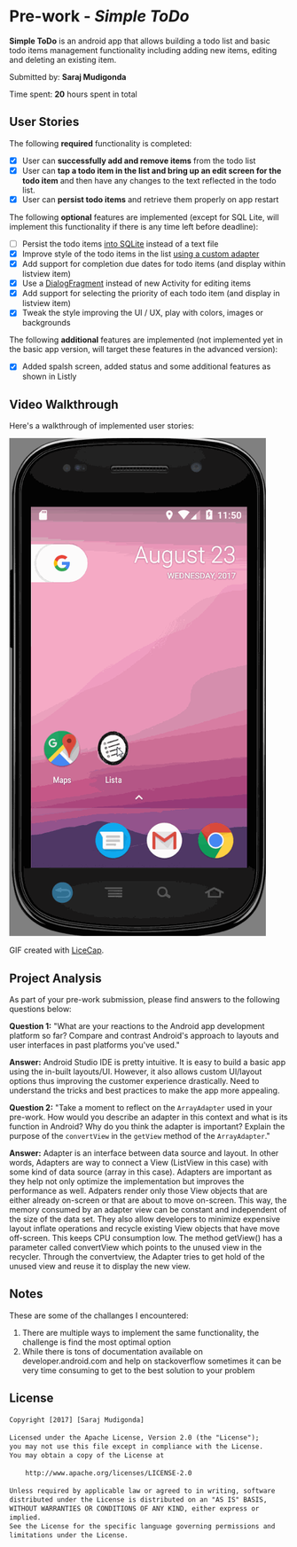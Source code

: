 # Pre-work - *Simple ToDo*

**Simple ToDo** is an android app that allows building a todo list and basic todo items management functionality including adding new items, editing and deleting an existing item.

Submitted by: **Saraj Mudigonda**

Time spent: **20** hours spent in total

## User Stories

The following **required** functionality is completed:

* [X] User can **successfully add and remove items** from the todo list
* [X] User can **tap a todo item in the list and bring up an edit screen for the todo item** and then have any changes to the text reflected in the todo list.
* [X] User can **persist todo items** and retrieve them properly on app restart

The following **optional** features are implemented (except for SQL Lite, will implement this functionality if there is any time left before deadline):

* [ ] Persist the todo items [into SQLite](http://guides.codepath.com/android/Persisting-Data-to-the-Device#sqlite) instead of a text file
* [X] Improve style of the todo items in the list [using a custom adapter](http://guides.codepath.com/android/Using-an-ArrayAdapter-with-ListView)
* [X] Add support for completion due dates for todo items (and display within listview item)
* [X] Use a [DialogFragment](http://guides.codepath.com/android/Using-DialogFragment) instead of new Activity for editing items
* [X] Add support for selecting the priority of each todo item (and display in listview item)
* [X] Tweak the style improving the UI / UX, play with colors, images or backgrounds

The following **additional** features are implemented (not implemented yet in the basic app version, will target these features in the advanced version):

* [X] Added spalsh screen, added status and some additional features as shown in Listly

## Video Walkthrough

Here's a walkthrough of implemented user stories:

<img src='https://github.com/sarajmr/codepath-simpletodo/blob/master/SimpleToDo-Demo-23AUG.gif' title='Video Walkthrough' width='' alt='Video Walkthrough' />

GIF created with [LiceCap](http://www.cockos.com/licecap/).

## Project Analysis

As part of your pre-work submission, please find answers to the following questions below:

**Question 1:** "What are your reactions to the Android app development platform so far? Compare and contrast Android's approach to layouts and user interfaces in past platforms you've used."

**Answer:** Android Studio IDE is pretty intuitive. It is easy to build a basic app using the in-built layouts/UI. However, it also allows custom UI/layout options thus improving the customer experience drastically.  Need to understand the tricks and best practices to make the app more appealing.   

**Question 2:** "Take a moment to reflect on the `ArrayAdapter` used in your pre-work. How would you describe an adapter in this context and what is its function in Android? Why do you think the adapter is important? Explain the purpose of the `convertView` in the `getView` method of the `ArrayAdapter`."

**Answer:** Adapter is an interface between data source and layout. In other words, Adapters are way to connect a View (ListView in this case) with some kind of data source (array in this case). Adapters are important as they help not only optimize the implementation but  improves the performance as well. Adpaters render only those View objects that are either already on-screen or that are about to move on-screen. This way, the memory consumed by an adapter view can be constant and independent of the size of the data set.
They also allow developers to minimize expensive layout inflate operations and recycle existing View objects that have move off-screen. This keeps CPU consumption low. The method getView() has a parameter called convertView which points to the unused view in the recycler. Through the convertview, the Adapter tries to get hold of the unused view and reuse it to display the new view. 

## Notes
These are some of the challanges I encountered:
1. There are multiple ways to implement the same functionality, the challenge is find the most optimal option
2. While there is tons of documentation available on developer.android.com and help on stackoverflow sometimes it can be very time consuming to get to the best solution to your problem

## License

    Copyright [2017] [Saraj Mudigonda]

    Licensed under the Apache License, Version 2.0 (the "License");
    you may not use this file except in compliance with the License.
    You may obtain a copy of the License at

        http://www.apache.org/licenses/LICENSE-2.0

    Unless required by applicable law or agreed to in writing, software
    distributed under the License is distributed on an "AS IS" BASIS,
    WITHOUT WARRANTIES OR CONDITIONS OF ANY KIND, either express or implied.
    See the License for the specific language governing permissions and
    limitations under the License.

